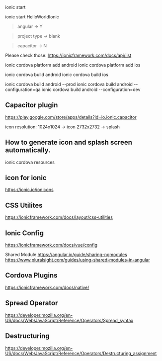 ionic start <projct-name>


ionic start HelloWorldIonic

> angular -> Y

> project type -> blank

> capacitor -> N


Please check those:
https://ionicframework.com/docs/api/list


ionic cordova platform add android
ionic cordova platform add ios

ionic cordova build android
ionic cordova build ios

ionic cordova build android --prod
ionic cordova build android --configuration=qa
ionic cordova build android --configuration=dev


Capacitor plugin
----------------
https://play.google.com/store/apps/details?id=io.ionic.capacitor


icon resolution:
1024x1024 -> icon
2732x2732 -> splash

How to generate icon and splash screen automatically.
-----------------------
ionic cordova resources



icon for ionic
--------------
https://ionic.io/ionicons


CSS Utilites
------------
https://ionicframework.com/docs/layout/css-utilities


Ionic Config
-----------
https://ionicframework.com/docs/vue/config



Shared Module
https://angular.io/guide/sharing-ngmodules
https://www.pluralsight.com/guides/using-shared-modules-in-angular



Cordova Plugins
---------------
https://ionicframework.com/docs/native/


Spread Operator
----------------
https://developer.mozilla.org/en-US/docs/Web/JavaScript/Reference/Operators/Spread_syntax


Destructuring
-------------
https://developer.mozilla.org/en-US/docs/Web/JavaScript/Reference/Operators/Destructuring_assignment